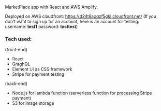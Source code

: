 MarketPlace app with React and AWS Amplify.

Deployed on AWS cloudfront: https://d24t6aoqzf5gkl.cloudfront.net/
(If you don't want to sign up for an account, here is an account for testing: 
  username: **test1**
  password: **testtest**)
  

### Tech used:

(front-end)
- React
- GraghQL
- Element UI as CSS framework
- Stripe for payment testing

(back-end)
- Node.js for lambda function (serverless function for processing Stripe payment)
- S3 for image storage
